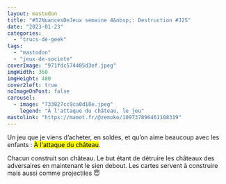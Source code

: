 ```yaml
---
layout: mastodon
title: "#52NuancesDeJeux semaine 4&nbsp;: Destruction #J2S"
date: "2023-01-23"
categories: 
  - "trucs-de-geek"
tags: 
  - "mastodon"
  - "jeux-de-societe"
coverImage: "971fdc574485d3ef.jpeg"
imgWidth: 360
imgHeight: 480
cover2left: true
noImageOnPost: false
carousel: 
  - image: "733827cc9ca0d18e.jpeg"
    legend: "À l'attaque du château, le jeu"
mastolink: "https://mamot.fr/@zemoko/109737896461108319"
---
```


Un jeu que je viens d’acheter, en soldes, et qu’on aime beaucoup avec les enfants&nbsp;: <mark>À l'attaque du château</mark>.

Chacun construit son château. Le but étant de détruire les châteaux des adversaires en maintenant le sien debout.
Les cartes servent à construire mais aussi comme projectiles 😇
